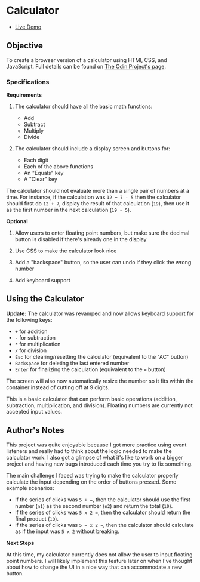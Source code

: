 # Calculator

* [Live Demo](https://ajwjung.github.io/calculator/)

## Objective

To create a browser version of a calculator using HTMl, CSS, and JavaScript. Full details can be found on [The Odin Project's page](https://www.theodinproject.com/lessons/foundations-calculator).

### Specifications

**Requirements**

1. The calculator should have all the basic math functions:
    * Add
    * Subtract
    * Multiply
    * Divide

2. The calculator should include a display screen and buttons for:
    * Each digit
    * Each of the above functions
    * An "Equals" key
    * A "Clear" key

The calculator should not evaluate more than a single pair of numbers at a time. For instance, if the calculation was `12 + 7 - 5` then the calculator should first do `12 + 7`, display the result of that calculation (`19`), then use it as the first number in the next calculation (`19 - 5`).

**Optional**

1. Allow users to enter floating point numbers, but make sure the decimal button is disabled if there's already one in the display

2. Use CSS to make the calculator look nice

3. Add a "backspace" button, so the user can undo if they click the wrong number

4. Add keyboard support

## Using the Calculator

**Update:** The calculator was revamped and now allows keyboard support for the following keys:
- `+` for addition
- `-` for subtraction
- `*` for multiplication
- `/` for division
- `Esc` for clearing/resetting the calculator (equivalent to the "AC" button)
- `Backspace` for deleting the last entered number
- `Enter` for finalizing the calculation (equivalent to the `=` button)

The screen will also now automatically resize the number so it fits within the container instead of cutting off at 9 digits.

This is a basic calculator that can perform basic operations (addition, subtraction, multiplication, and division). Floating numbers are currently not accepted input values.

## Author's Notes

This project was quite enjoyable because I got more practice using event listeners and really had to think about the logic needed to make the calculator work. I also got a glimpse of what it's like to work on a bigger project and having new bugs introduced each time you try to fix something.

The main challenge I faced was trying to make the calculator properly calculate the input depending on the order of buttons pressed. Some example scenarios:
* If the series of clicks was `5 + =`, then the calculator should use the first number (`n1`) as the second number (`n2`) and return the total (`10`).
* If the series of clicks was `5 x 2 =`, then the calculator should return the final product (`10`). 
* If the series of clicks was `5 = x 2 =`, then the calculator should calculate as if the input was `5 x 2` without breaking.

**Next Steps**

At this time, my calculator currently does not allow the user to input floating point numbers. I will likely implement this feature later on when I've thought about how to change the UI in a nice way that can accommodate a new button.
